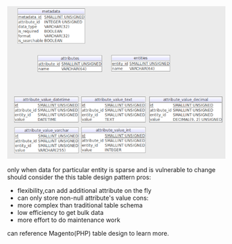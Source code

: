 ![EAV table design](eav-full.png "eav table design")

only when data for particular entity is sparse and is vulnerable to change
should consider the this table design pattern
pros:
- flexibility,can add additional attribute on the fly
- can only store non-null attribute's value
cons:
- more complex than traditional table schema
- low efficiency to get bulk data
- more effort to do maintenance work

can reference Magento(PHP) table design to learn more.
